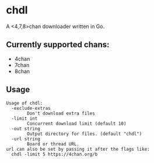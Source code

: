 # chdl
A <4,7,8>chan downloader written in Go.

## Currently supported chans:
* 4chan
* 7chan
* 8chan

## Usage
```
Usage of chdl:
  -exclude-extras
        Don't download extra files
  -limit int
        Concurrent download limit (default 10)
  -out string
        Output directory for files. (default "chdl")
  -url string
        Board or thread URL.
url can also be set by passing it after the flags like: 
  chdl -limit 5 https://4chan.org/b
```